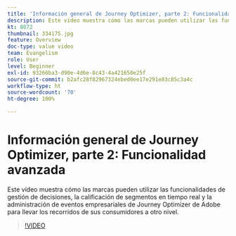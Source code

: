 ```yaml
---
title: 'Información general de Journey Optimizer, parte 2: Funcionalidad avanzada'
description: Este vídeo muestra cómo las marcas pueden utilizar las funcionalidades de gestión de decisiones, la calificación de segmentos en tiempo real y la administración de eventos empresariales de Journey Optimizer de Adobe para llevar los recorridos de sus consumidores a otro nivel.
kt: 8072
thumbnail: 334175.jpg
feature: Overview
doc-type: value video
team: Evangelism
role: User
level: Beginner
exl-id: 93266ba3-d90e-4d6e-8c43-4a421650e25f
source-git-commit: b2afc28f82967324ebed0ee17e291e83c85c3a4c
workflow-type: ht
source-wordcount: '70'
ht-degree: 100%

---
```


# Información general de Journey Optimizer, parte 2: Funcionalidad avanzada

Este vídeo muestra cómo las marcas pueden utilizar las funcionalidades de gestión de decisiones, la calificación de segmentos en tiempo real y la administración de eventos empresariales de Journey Optimizer de Adobe para llevar los recorridos de sus consumidores a otro nivel.

>[!VIDEO](https://video.tv.adobe.com/v/334175?quality=12&learn=on)

